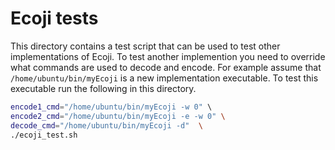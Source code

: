 # Ecoji tests

This directory contains a test script that can be used to test other
implementations of Ecoji. To test another implemention you need to override what
commands are used to decode and encode. For example assume that `/home/ubuntu/bin/myEcoji`
is a new implementation executable.  To test this executable run the following
in this directory.

```bash
encode1_cmd="/home/ubuntu/bin/myEcoji -w 0" \ 
encode2_cmd="/home/ubuntu/bin/myEcoji -e -w 0" \
decode_cmd="/home/ubuntu/bin/myEcoji -d"  \
./ecoji_test.sh
```
